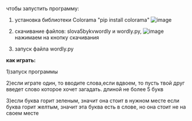 чтобы запустить программу:
1) установка библиотеки Colorama "pip install colorama" ![image](https://github.com/user-attachments/assets/2fa6975a-29e3-49be-9ee0-83f64a4b6ab1)

2) скачивание файлов: slova5bykvwordly и wordly.py, 
   ![image](https://github.com/user-attachments/assets/83ea15ca-3389-439f-865f-f31c6091ff93)
   нажимаем на кнопку скачивания

3) запуск файла wordly.py
<html>
   <body>
      <h><b>как играть:</b></h>
      <p>1)запуск программы</p>
      <p>2)если играте один, то вводите слова,если вдвоем, то пусть твой друг введет слово которое хочет загадать. длиной не более 5 букв</p>
      <p>3)если буква горит зеленым, значит она стоит в нужном месте
         если буква горит желтым, значит эта буква есть в слове, но она стоит не на своем месте
      </p>
   </body>
</html>

